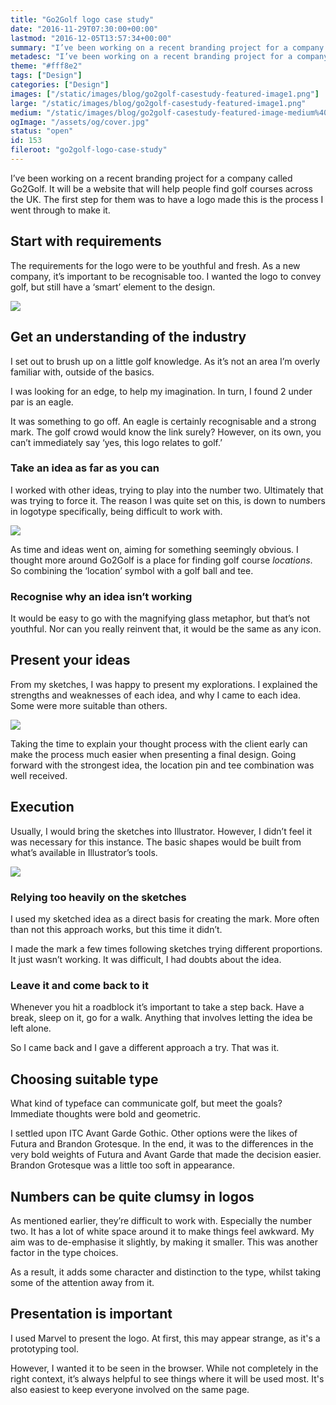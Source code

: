 ```yaml
---
title: "Go2Golf logo case study"
date: "2016-11-29T07:30:00+00:00"
lastmod: "2016-12-05T13:57:34+00:00"
summary: "I’ve been working on a recent branding project for a company called Go 2 Golf. It will be a website that will help people find golf courses across the UK. The first step for them was to have a logo made, this is the process I went through to make it."
metadesc: "I’ve been working on a recent branding project for a company called Go 2 Golf. It will be a website that will help people find golf courses across the UK."
theme: "#fff8e2"
tags: ["Design"]
categories: ["Design"]
images: ["/static/images/blog/go2golf-casestudy-featured-image1.png"]
large: "/static/images/blog/go2golf-casestudy-featured-image1.png"
medium: "/static/images/blog/go2golf-casestudy-featured-image-medium%402x.png"
ogImage: "/assets/og/cover.jpg"
status: "open"
id: 153
fileroot: "go2golf-logo-case-study"
---
```


I’ve been working on a recent branding project for a company called Go2Golf. It will be a website that will help people find golf courses across the UK. The first step for them was to have a logo made this is the process I went through to make it.

## Start with requirements
The requirements for the logo were to be youthful and fresh. As a new company, it’s important to be recognisable too. I wanted the logo to convey golf, but still have a ‘smart’ element to the design.

<div className="article-image">
  <Image src="/static/images/blog/go2golf-casestudy-logo.png" width={738} height={492} />
</div>

## Get an understanding of the industry
I set out to brush up on a little golf knowledge. As it’s not an area I’m overly familiar with, outside of the basics.

I was looking for an edge, to help my imagination. In turn, I found 2 under par is an eagle.

It was something to go off. An eagle is certainly recognisable and a strong mark. The golf crowd would know the link surely? However, on its own, you can’t immediately say ‘yes, this logo relates to golf.’

### Take an idea as far as you can
I worked with other ideas, trying to play into the number two. Ultimately that was trying to force it. The reason I was quite set on this, is down to numbers in logotype specifically, being difficult to work with.

<div className="article-image">
  <Image src="/static/images/blog/go2golf-casestudy-sketches-1@2x.jpg" width={738} height={492} />
</div>

As time and ideas went on, aiming for something seemingly obvious. I thought more around Go2Golf is a place for finding golf course *locations*. So combining the ‘location’ symbol with a golf ball and tee.

### Recognise why an idea isn’t working
It would be easy to go with the magnifying glass metaphor, but that’s not youthful. Nor can you really reinvent that, it would be the same as any icon.

## Present your ideas
From my sketches, I was happy to present my explorations. I explained the strengths and weaknesses of each idea, and why I came to each idea. Some were more suitable than others.

<div className="article-image">
  <Image src="/static/images/blog/go2golf-casestudy-sketches-2@2x.jpg" width={738} height={492} />
</div>

Taking the time to explain your thought process with the client early can make the process much easier when presenting a final design. Going forward with the strongest idea, the location pin and tee combination was well received.

## Execution
Usually, I would bring the sketches into Illustrator. However, I didn’t feel it was necessary for this instance. The basic shapes would be built from what’s available in Illustrator’s tools.

<div className="article-image">
  <Image src="/static/images/blog/go2golf-casestudy-progress.png" width={738} height={492} />
</div>

### Relying too heavily on the sketches
I used my sketched idea as a direct basis for creating the mark. More often than not this approach works, but this time it didn’t.

I made the mark a few times following sketches trying different proportions. It just wasn’t working. It was difficult, I had doubts about the idea.

### Leave it and come back to it
Whenever you hit a roadblock it’s important to take a step back. Have a break, sleep on it, go for a walk. Anything that involves letting the idea be left alone.

So I came back and I gave a different approach a try. That was it.

## Choosing suitable type
What kind of typeface can communicate golf, but meet the goals? Immediate thoughts were bold and geometric.

I settled upon ITC Avant Garde Gothic. Other options were the likes of Futura and Brandon Grotesque. In the end, it was to the differences in the very bold weights of Futura and Avant Garde that made the decision easier. Brandon Grotesque was a little too soft in appearance.

## Numbers can be quite clumsy in logos
As mentioned earlier, they’re difficult to work with. Especially the number two. It has a lot of white space around it to make things feel awkward. My aim was to de-emphasise it slightly, by making it smaller. This was another factor in the type choices.

As a result, it adds some character and distinction to the type, whilst taking some of the attention away from it.

## Presentation is important
I used Marvel to present the logo. At first, this may appear strange, as it's a prototyping tool.

However, I wanted it to be seen in the browser. While not completely in the right context, it’s always helpful to see things where it will be used most. It's also easiest to keep everyone involved on the same page.
